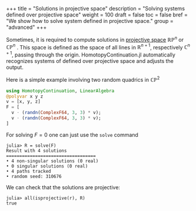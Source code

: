 +++
title = "Solutions in projective space"
description = "Solving systems defined over projective space"
weight = 100
draft = false
toc = false
bref = "We show how to solve system defined in projective space."
group = "advanced"
+++






Sometimes, it is required to compute solutions in [projective space](https://en.wikipedia.org/wiki/Projective_space) $\mathbb{RP}^n$ or $\mathbb{CP}^n$ . This space is defined as the space of all lines in $\mathbb{R}^{n+1}$, respectively $\mathbb{C}^{n+1}$, passing through the origin. HomotopyContinuation.jl automatically recognizes systems of defined over projective space and adjusts the output.


Here is a simple example involving two random quadrics in $\mathbb{CP}^2$

```julia
using HomotopyContinuation, LinearAlgebra
@polyvar x y z
v = [x, y, z]
F = [
  v ⋅ (randn(ComplexF64, 3, 3) * v);
  v ⋅ (randn(ComplexF64, 3, 3) * v);
]
```

For solving $F=0$ one can just use the `solve` command

```julia-repl
julia> R = solve(F)
Result with 4 solutions
==================================
• 4 non-singular solutions (0 real)
• 0 singular solutions (0 real)
• 4 paths tracked
• random seed: 310676
```

We can check that the solutions are projective:

```julia-repl
julia> all(isprojective(r), R)
true
```
